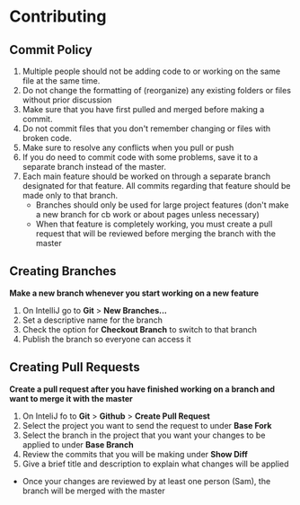 # Contributing

## Commit Policy
1. Multiple people should not be adding code to or working on the same file at the same time.
2. Do not change the formatting of (reorganize) any existing folders or files without prior discussion
3. Make sure that you have first pulled and merged before making a commit.
4. Do not commit files that you don't remember changing or files with broken code.
5. Make sure to resolve any conflicts when you pull or push
6. If you do need to commit code with some problems, save it to a separate branch instead of the master.
7. Each main feature should be worked on through a separate branch designated for that feature. All commits regarding that feature should be made only to that branch.
   * Branches should only be used for large project features (don't make a new branch for cb work or about pages unless necessary)
   * When that feature is completely working, you must create a pull request that will be reviewed before merging the branch with the master

## Creating Branches
**Make a new branch whenever you start working on a new feature**
1. On IntelliJ go to **Git** > **New Branches...**
2. Set a descriptive name for the branch
3. Check the option for **Checkout Branch** to switch to that branch
4. Publish the branch so everyone can access it

## Creating Pull Requests
**Create a pull request after you have finished working on a branch and want to merge it with the master**
1. On InteliJ fo to **Git** > **Github** > **Create Pull Request**
2. Select the project you want to send the request to under **Base Fork**
3. Select the branch in the project that you want your changes to be applied to under **Base Branch**
4. Review the commits that you will be making under **Show Diff**
5. Give a brief title and description to explain what changes will be applied
* Once your changes are reviewed by at least one person (Sam), the branch will be merged with the master

